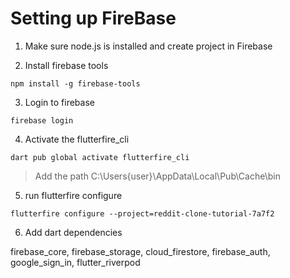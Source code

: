 # Setting up FireBase

1. Make sure node.js is installed and create project in Firebase

2. Install firebase tools
```
npm install -g firebase-tools
```

3. Login to firebase
```
firebase login
```

4. Activate the flutterfire_cli
```
dart pub global activate flutterfire_cli
```
> Add the path C:\Users\{user}\AppData\Local\Pub\Cache\bin

5. run flutterfire configure
```
flutterfire configure --project=reddit-clone-tutorial-7a7f2
```

6. Add dart dependencies

firebase_core, firebase_storage, cloud_firestore, firebase_auth, google_sign_in, flutter_riverpod